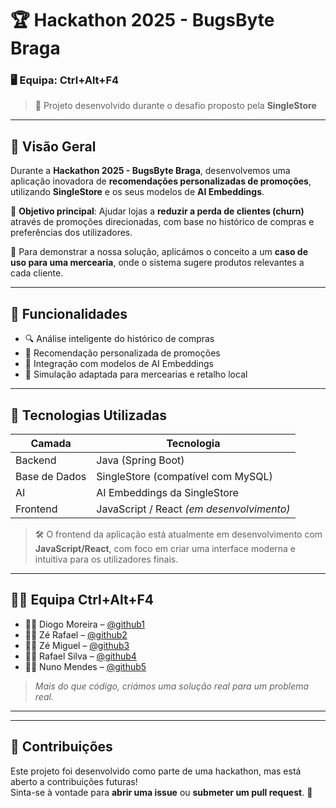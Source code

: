 # 🏆 Hackathon 2025 - BugsByte Braga  
### 🖥️ Equipa: Ctrl+Alt+F4  
> 🚀 Projeto desenvolvido durante o desafio proposto pela **SingleStore**

---

## 📌 Visão Geral

Durante a **Hackathon 2025 - BugsByte Braga**, desenvolvemos uma aplicação inovadora de **recomendações personalizadas de promoções**, utilizando **SingleStore** e os seus modelos de **AI Embeddings**.

🎯 **Objetivo principal**: Ajudar lojas a **reduzir a perda de clientes (churn)** através de promoções direcionadas, com base no histórico de compras e preferências dos utilizadores.

🛒 Para demonstrar a nossa solução, aplicámos o conceito a um **caso de uso para uma mercearia**, onde o sistema sugere produtos relevantes a cada cliente.

---

## 🧠 Funcionalidades

- 🔍 Análise inteligente do histórico de compras
- 🎯 Recomendação personalizada de promoções
- 🤖 Integração com modelos de AI Embeddings
- 🏪 Simulação adaptada para mercearias e retalho local

---

## 🔧 Tecnologias Utilizadas

| Camada       | Tecnologia                                |
|--------------|-------------------------------------------|
| Backend      | Java (Spring Boot)                        |
| Base de Dados| SingleStore (compatível com MySQL)        |
| AI           | AI Embeddings da SingleStore              |
| Frontend     | JavaScript / React *(em desenvolvimento)* |

> 🛠️ O frontend da aplicação está atualmente em desenvolvimento com **JavaScript/React**, com foco em criar uma interface moderna e intuitiva para os utilizadores finais.

---

## 🧑‍💻 Equipa Ctrl+Alt+F4

- 👨‍💻 Diogo Moreira – [@github1](https://github.com/DiogoMotaMoreira)
- 👨‍💻 Zé Rafael  – [@github2](https://github.com/Rafas28)
- 👨‍💻 Zé Miguel  – [@github3]()
- 👨‍💻 Rafael Silva – [@github4](https://github.com/rafasmsilva17)
- 👨‍💻 Nuno Mendes – [@github5](https://github.com/NGMB17)


> *Mais do que código, criámos uma solução real para um problema real.*

---

<!-- ## 📷 Demonstração (opcional) -->

---

## 🤝 Contribuições

Este projeto foi desenvolvido como parte de uma hackathon, mas está aberto a contribuições futuras!  
Sinta-se à vontade para **abrir uma issue** ou **submeter um pull request**. 🙌
